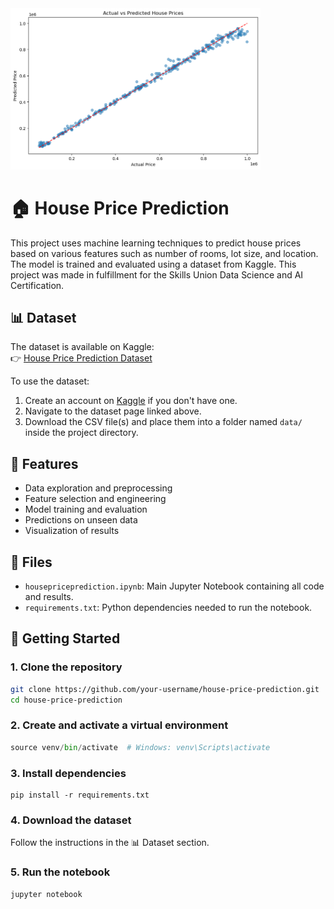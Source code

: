 <img src="https://github.com/NoorNick/House-Price-Prediction/blob/main/housepricepredplot.png?raw=true" width="400"/>

# 🏠 House Price Prediction

This project uses machine learning techniques to predict house prices based on various features such as number of rooms, lot size, and location. The model is trained and evaluated using a dataset from Kaggle. This project was made in fulfillment for the Skills Union Data Science and AI Certification.

## 📊 Dataset

The dataset is available on Kaggle:  
👉 [House Price Prediction Dataset](https://www.kaggle.com/datasets/zafarali27/house-price-prediction-dataset)

To use the dataset:
1. Create an account on [Kaggle](https://www.kaggle.com/) if you don't have one.
2. Navigate to the dataset page linked above.
3. Download the CSV file(s) and place them into a folder named `data/` inside the project directory.
   
## 📌 Features

- Data exploration and preprocessing
- Feature selection and engineering
- Model training and evaluation
- Predictions on unseen data
- Visualization of results

## 📁 Files

- `housepriceprediction.ipynb`: Main Jupyter Notebook containing all code and results.
- `requirements.txt`: Python dependencies needed to run the notebook.

## 🚀 Getting Started

### 1. Clone the repository

```bash
git clone https://github.com/your-username/house-price-prediction.git
cd house-price-prediction
```
### 2. Create and activate a virtual environment
```python -m venv venv
source venv/bin/activate  # Windows: venv\Scripts\activate
```
### 3. Install dependencies
```
pip install -r requirements.txt
```
### 4. Download the dataset
Follow the instructions in the 📊 Dataset section.

### 5. Run the notebook
```
jupyter notebook
```



